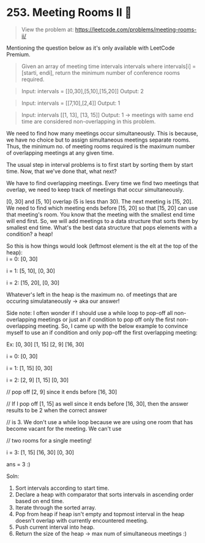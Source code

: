 # 253. Meeting Rooms II 💼  
> View the problem at: https://leetcode.com/problems/meeting-rooms-ii/

Mentioning the question below as it's only available with LeetCode Premium.

> Given an array of meeting time intervals intervals where intervals[i] = [starti, endi], 
  return the minimum number of conference rooms required.

> Input: intervals = [[0,30],[5,10],[15,20]] Output: 2

> Input: intervals = [[7,10],[2,4]] Output: 1

> Input: intervals [[1, 13], [13, 15]] Output: 1 -> meetings with same end time are considered non-overlapping in this problem.

We need to find how many meetings occur simultaneously. This is because, we have no choice but to assign simultaneous
meetings separate rooms. Thus, the minimum no. of meeting rooms required is the maximum number of overlapping meetings at any given time.

The usual step in interval problems is to first start by sorting them by start time. Now, that we've done that, what
next?

We have to find overlapping meetings. Every time we find two meetings that overlap, we need to keep track of
meetings that occur simultaneously.

[0, 30] and [5, 10] overlap (5 is less than 30). The next meeting is [15, 20]. We need to find which meeting ends
before [15, 20] so that [15, 20] can use that meeting's room. You know that the meeting with the smallest end time
will end first. So, we will add meetings to a data structure that sorts them by smallest end time. What's the best
data structure that pops elements with a condition? a heap!

So this is how things would look (leftmost element is the elt at the top of the heap): <br>
i = 0: [0, 30] 

i = 1: [5, 10], [0, 30]

i = 2: [15, 20], [0, 30] 

Whatever's left in the heap is the maximum no. of meetings that are occuring simulataneously -> aka our answer! 

Side note: I often wonder if I should use a while loop to pop-off all non-overlapping meetings or just an if condition
to pop off only the first non-overlapping meeting. So, I came up with the below example to convince myself to use an
if condition and only pop-off the first overlapping meeting:

Ex: [0, 30] [1, 15] [2, 9] [16, 30]

i = 0: [0, 30]

i = 1: [1, 15] [0, 30]

i = 2: [2, 9] [1, 15] [0, 30]

// pop off [2, 9] since it ends before [16, 30]

// If I pop off [1, 15] as well since it ends before [16, 30], then the answer results to be 2 when the correct answer

// is 3. We don't use a while loop because we are using one room that has become vacant for the meeting. We can't use

// two rooms for a single meeting! 

i = 3: [1, 15] [16, 30] [0, 30]

ans = 3 :)

Soln:
1. Sort intervals according to start time.
2. Declare a heap with comparator that sorts intervals in ascending order based on end time.
3. Iterate through the sorted array.
4. Pop from heap if heap isn't empty and topmost interval in the heap doesn't overlap with currently encountered meeting.
5. Push current interval into heap.
6. Return the size of the heap -> max num of simultaneous meetings :)
  





